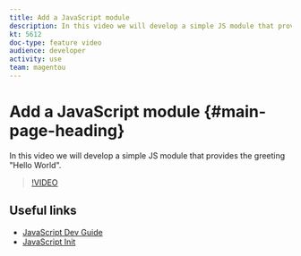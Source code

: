 ```yaml
---
title: Add a JavaScript module
description: In this video we will develop a simple JS module that provides the greeting "Hello World".
kt: 5612
doc-type: feature video
audience: developer
activity: use
team: magentou
---
```


# Add a JavaScript module {#main-page-heading}

In this video we will develop a simple JS module that provides the greeting "Hello World".

>[!VIDEO](https://video.tv.adobe.com/v/35790)

## Useful links

* [JavaScript Dev Guide](https://devdocs.magento.com/guides/v2.4/javascript-dev-guide/bk-javascript-dev-guide.html)
* [JavaScript Init](https://devdocs.magento.com/guides/v2.4/javascript-dev-guide/javascript/js_init.html)
